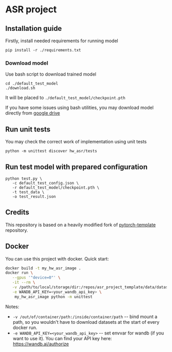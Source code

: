 # ASR project

## Installation guide

Firstly, install needed requirements for running model

```shell
pip install -r ./requirements.txt
```

### Download model

Use bash script to download trained model

```shell
cd ./default_test_model
./download.sh
```

It will be placed to `./default_test_model/checkpoint.pth`

If you have some issues using bash utilities, you may download model directly from [google drive](https://drive.google.com/file/d/1-D1VtBu7ik-jOm__FB3PdArFaTdVjt_Z/view?usp=share_link)


## Run unit tests

You may check the correct work of implementation using unit tests

```shell
python -m unittest discover hw_asr/tests
```

## Run test model with prepared configuration

```shell
python test.py \
   -c default_test_config.json \
   -r default_test_model/checkpoint.pth \
   -t test_data \
   -o test_result.json
```

## Credits

This repository is based on a heavily modified fork
of [pytorch-template](https://github.com/victoresque/pytorch-template) repository.

## Docker

You can use this project with docker. Quick start:

```bash
docker build -t my_hw_asr_image .
docker run \
   --gpus '"device=0"' \
   -it --rm \
   -v /path/to/local/storage/dir:/repos/asr_project_template/data/datasets \
   -e WANDB_API_KEY=<your_wandb_api_key> \
	my_hw_asr_image python -m unittest
```

Notes:

* `-v /out/of/container/path:/inside/container/path` -- bind mount a path, so you wouldn't have to download datasets at
  the start of every docker run.
* `-e WANDB_API_KEY=<your_wandb_api_key>` -- set envvar for wandb (if you want to use it). You can find your API key
  here: https://wandb.ai/authorize
